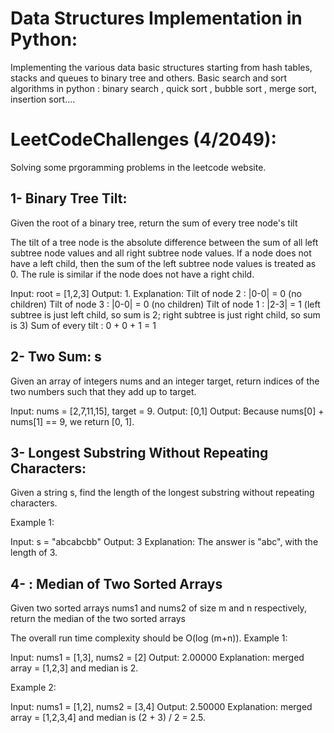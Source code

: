 # Data Structures Implementation in Python:
Implementing the various data basic structures starting from hash tables, stacks and queues to binary tree and others.
Basic search and sort algorithms in python : binary search , quick sort , bubble sort , merge sort, insertion sort....
# LeetCodeChallenges (4/2049):
Solving some prgoramming problems in the leetcode website.
## 1- Binary Tree Tilt:
Given the root of a binary tree, return the sum of every tree node's tilt

The tilt of a tree node is the absolute difference between the sum of all left subtree node values and all right subtree node values. If a node does not have a left child, then the sum of the left subtree node values is treated as 0. The rule is similar if the node does not have a right child.

Input: root = [1,2,3]
Output: 1.
Explanation: 
Tilt of node 2 : |0-0| = 0 (no children)
Tilt of node 3 : |0-0| = 0 (no children)
Tilt of node 1 : |2-3| = 1 (left subtree is just left child, so sum is 2; right subtree is just right child, so sum is 3)
Sum of every tilt : 0 + 0 + 1 = 1


## 2- Two Sum: s
Given an array of integers nums and an integer target, return indices of the two numbers such that they add up to target.

Input: nums = [2,7,11,15], target = 9.
Output: [0,1]
Output: Because nums[0] + nums[1] == 9, we return [0, 1].

## 3- Longest Substring Without Repeating Characters:
Given a string s, find the length of the longest substring without repeating characters.

Example 1:

Input: s = "abcabcbb"
Output: 3
Explanation: The answer is "abc", with the length of 3.

## 4- : Median of Two Sorted Arrays
Given two sorted arrays nums1 and nums2 of size m and n respectively, return the median of the two sorted arrays

The overall run time complexity should be O(log (m+n)).
Example 1:

Input: nums1 = [1,3], nums2 = [2]
Output: 2.00000
Explanation: merged array = [1,2,3] and median is 2.

Example 2:

Input: nums1 = [1,2], nums2 = [3,4]
Output: 2.50000
Explanation: merged array = [1,2,3,4] and median is (2 + 3) / 2 = 2.5.

